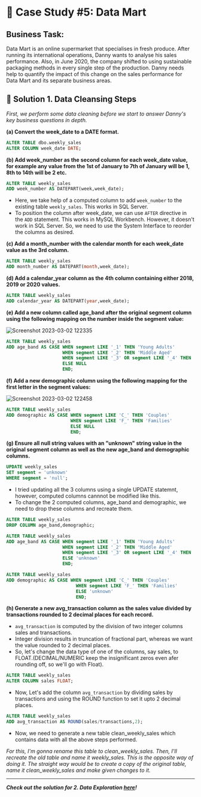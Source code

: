 # :convenience_store: Case Study #5: Data Mart

## Business Task:

Data Mart is an online supermarket that specialises in fresh produce. After running its international operations, Danny wants to analyse his sales performance.
Also, in June 2020, the company shifted to using sustainable packaging methods in every single step of the production. Danny needs help to quantify the impact of this change on the sales performance for Data Mart and its separate business areas.

## :memo: Solution 1. Data Cleansing Steps

*First, we perform some data cleaning before we start to answer Danny's key business questions in depth.*

**(a) Convert the week_date to a DATE format.**

````sql
ALTER TABLE dbo.weekly_sales
ALTER COLUMN week_date DATE;
````

**(b) Add week_number as the second column for each week_date value, for example any value from the 1st of January to 7th of January will be 1, 8th to 14th will be 2 etc.**

````sql
ALTER TABLE weekly_sales
ADD week_number AS DATEPART(week,week_date);
````
- Here, we take help of a computed column to add `week_number` to the existing table `weekly_sales`. This works in SQL Server.
- To position the column after week_date, we can use `AFTER` directive in the `ADD` statement. This works in MySQL Workbench.
However, it doesn't work in SQL Server. So, we need to use the System Interface to reorder the columns as desired.

**(c) Add a month_number with the calendar month for each week_date value as the 3rd column.**

````sql
ALTER TABLE weekly_sales
ADD month_number AS DATEPART(month,week_date);
````

**(d) Add a calendar_year column as the 4th column containing either 2018, 2019 or 2020 values.**

````sql
ALTER TABLE weekly_sales
ADD calendar_year AS DATEPART(year,week_date);
````

**(e) Add a new column called age_band after the original segment column using the following mapping on the number inside the segment value:**

![Screenshot 2023-03-02 122335](https://user-images.githubusercontent.com/96012488/222353329-4be01369-83b9-4e62-903a-c1c57f260dc2.png)

````sql
ALTER TABLE weekly_sales
ADD age_band AS CASE WHEN segment LIKE '_1' THEN 'Young Adults'
                     WHEN segment LIKE '_2' THEN 'Middle Aged'
                     WHEN segment LIKE '_3' OR segment LIKE '_4' THEN 'Retirees'
                     ELSE NULL
                     END;
````

**(f) Add a new demographic column using the following mapping for the first letter in the segment values:**

![Screenshot 2023-03-02 122458](https://user-images.githubusercontent.com/96012488/222353614-f13702f7-00cb-4734-848f-beb73e457a58.png)


````sql
ALTER TABLE weekly_sales
ADD demographic AS CASE WHEN segment LIKE 'C_' THEN 'Couples'
                        WHEN segment LIKE 'F_' THEN 'Families'
                        ELSE NULL
                        END;
````

**(g) Ensure all null string values with an "unknown" string value in the original segment column as well as the new age_band and demographic columns.**

````sql
UPDATE weekly_sales
SET segment = 'unknown'
WHERE segment = 'null';
````

- I tried updating all the 3 columns using a single UPDATE statemnt, however, computed columns cannnot be modified like this.
- To change the 2 computed columns, age_band and demographic, we need to drop these columns and recreate them.

````sql
ALTER TABLE weekly_sales
DROP COLUMN age_band,demographic;
````

````sql
ALTER TABLE weekly_sales
ADD age_band AS CASE WHEN segment LIKE '_1' THEN 'Young Adults'
                     WHEN segment LIKE '_2' THEN 'Middle Aged'
                     WHEN segment LIKE '_3' OR segment LIKE '_4' THEN 'Retirees'
                     ELSE 'unknown'
                     END;
````
````sql
ALTER TABLE weekly_sales
ADD demographic AS CASE WHEN segment LIKE 'C_' THEN 'Couples'
	                      WHEN segment LIKE 'F_' THEN 'Families'
	                      ELSE 'unknown'
	                      END;
````

**(h) Generate a new avg_transaction column as the sales value divided by transactions rounded to 2 decimal places for each record.**

- `avg_transaction` is computed by the division of two integer columns sales and transactions. 
- Integer division results in truncation of fractional part, whereas we want the value rounded to 2 decimal places.
- So, let's change the data type of one of the columns, say sales, to FLOAT.(DECIMAL/NUMERIC keep the insignificant zeros even afer rounding off, so we'll go with Float).

````sql
ALTER TABLE weekly_sales
ALTER COLUMN sales FLOAT;
````

- Now, Let's add the column `avg_transaction` by dividing sales by transactions and using the ROUND function to set it upto 2 decimal places.

````sql
ALTER TABLE weekly_sales
ADD avg_transaction AS ROUND(sales/transactions,2);
````

- Now, we need to generate a new table clean_weekly_sales which contains data with all the above steps performed.

*For this, I'm gonna rename this table to clean_weekly_sales. Then, I'll recreate the old table and name it weekly_sales. This is the opposite way of doing it. The straight way would be to create a copy of the original table, name it clean_weekly_sales and make given changes to it.*

***

***Check out the solution for 2. Data Exploration [here](https://github.com/PriyaPalak/8-Week-SQL-Challenge/blob/main/Case%20Study%20%235%20-%20Data%20Mart/2.%20Data%20Exploration.md)!***











